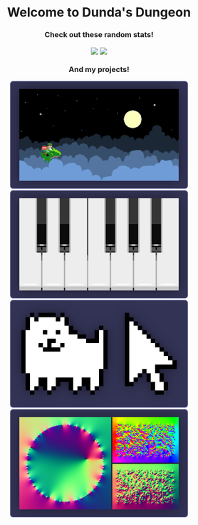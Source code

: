 <div align="center">
  <h1>Welcome to Dunda's Dungeon</h1>
</div>
<div align="center">
</div>
<div align="center">
  <h3>Check out these random stats!</h3>
  <a href="https://github.com/anuraghazra/github-readme-stats"><img align="center" height="150" src="https://github-readme-stats.vercel.app/api?username=DDunda&count_private=true&show_icons=true&include_all_commits=true&theme=radical" /></a>
  <a href="https://github.com/anuraghazra/github-readme-stats"><img align="center" height="150" src="https://github-readme-stats.vercel.app/api/top-langs/?username=DDunda&layout=compact&langs_count=6&theme=radical" /></a>

  <h3>And my projects!</h3>
  <div>
    <a href="https://github.com/DDunda/LiveWallpaper"><img width="400" src="https://raw.githubusercontent.com/DDunda/PromotionalMaterials/master/LiveBackgroundCard.png" /></a>
    <a href="https://github.com/DDunda/SynthBoard"><img width="400" src="https://raw.githubusercontent.com/DDunda/PromotionalMaterials/master/SynthboardCard.png" /></a>
  </div>
  <div>
    <a href="https://github.com/DDunda/DesktopDog"><img width="400" src="https://raw.githubusercontent.com/DDunda/PromotionalMaterials/master/TobyCard.png" /></a>
    <a href="https://github.com/DDunda/Fields-plus-plus"><img width="400" src="https://raw.githubusercontent.com/DDunda/PromotionalMaterials/master/FieldsCard.png" /></a>
  </div>
</div
